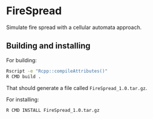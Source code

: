 # FireSpread
Simulate fire spread with a cellular automata approach.

## Building and installing
For building:
```sh
Rscript -e "Rcpp::compileAttributes()"
R CMD build .
```
That should generate a file called `FireSpread_1.0.tar.gz`.

For installing:
```sh
R CMD INSTALL FireSpread_1.0.tar.gz
```
